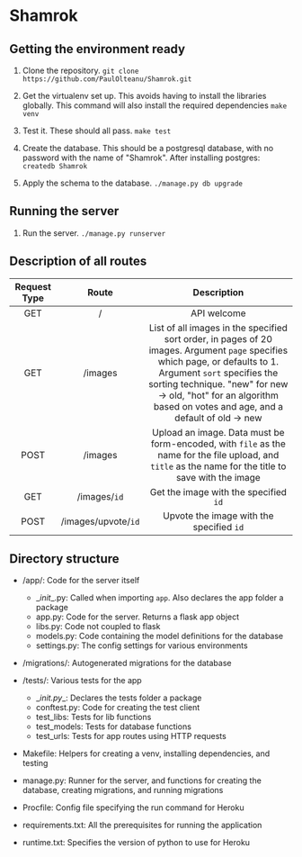 # Shamrok

## Getting the environment ready

1. Clone the repository. `git clone https://github.com/PaulOlteanu/Shamrok.git`

2. Get the virtualenv set up. This avoids having to install the libraries globally. This command will also install the required dependencies `make venv`

3. Test it. These should all pass. `make test`

4. Create the database. This should be a postgresql database, with no password with the name of "Shamrok". After installing postgres: `createdb Shamrok`

5. Apply the schema to the database. `./manage.py db upgrade`

## Running the server

1. Run the server. `./manage.py runserver`

## Description of all routes

| Request Type | Route | Description |
|:---:|:---:|:---:|
| GET | / | API welcome |
| GET | /images | List of all images in the specified sort order, in pages of 20 images. Argument `page` specifies which page, or defaults to 1. Argument `sort` specifies the sorting technique. "new" for new -> old, "hot" for an algorithm based on votes and age, and a default of old -> new |
| POST | /images | Upload an image. Data must be form-encoded, with `file` as the name for the file upload, and `title` as the name for the title to save with the image |
| GET | /images/`id` | Get the image with the specified `id` |
| POST | /images/upvote/`id` | Upvote the image with the specified `id` |

## Directory structure

* /app/: Code for the server itself
    * \__init__.py: Called when importing `app`. Also declares the app folder a package
    * app.py: Code for the server. Returns a flask app object
    * libs.py: Code not coupled to flask
    * models.py: Code containing the model definitions for the database
    * settings.py: The config settings for various environments


* /migrations/: Autogenerated migrations for the database


* /tests/: Various tests for the app
    * \__init.py__: Declares the tests folder a package
    * conftest.py: Code for creating the test client
    * test_libs: Tests for lib functions
    * test_models: Tests for database functions
    * test_urls: Tests for app routes using HTTP requests


* Makefile: Helpers for creating a venv, installing dependencies, and testing

* manage.py: Runner for the server, and functions for creating the database, creating migrations, and running migrations

* Procfile: Config file specifying the run command for Heroku

* requirements.txt: All the prerequisites for running the application

* runtime.txt: Specifies the version of python to use for Heroku
